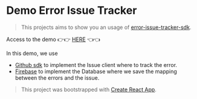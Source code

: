 # Demo Error Issue Tracker

> This projects aims to show you an usage of [error-issue-tracker-sdk](https://github.com/ludorival/error-issue-tracker).

Access to the demo 
👉👉 [HERE](https://ludorival.github.io/demo-error-issue-tracker/) 👈👈

In this demo, we use 
- [Github sdk](src/github.ts) to implement the Issue client where to track the error.
- [Firebase](src/firebase.ts) to implement the Database where we save the mapping between the errors and the issue.

> This project was bootstrapped with [Create React App](https://github.com/facebook/create-react-app).
